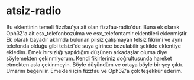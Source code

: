 # atsiz-radio
Bu eklentinin temeli fizzfau'ya ait olan fizzfau-radio'dur. Buna ek olarak Oph3Z'a ait esx_telefonbozulma ve esx_telefontamir eklentileri eklenmiştir. Ek olarak bayadır aklımda bulunan pilsiz çalışmayan telsiz fikrimi ve aynı telefonda olduğu gibi telsizi'de suya girince bozulabilir şekilde eklentiye ekledim. Emek hırsızlığı yapıldığını düşünen arkadaşlar olursa diye söylemekten çekinmiyorum. Kendi fikirleriniz doğrultusunda hareket etmekten asla çekinmeyin. Böyle düşündüm ve ortaya böyle bir şey çıktı. Umarım beğenilir. Emekleri için fizzfau ve Oph3Z'a çok teşekkür ederim.
 

